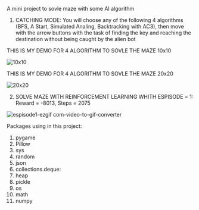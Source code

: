 A mini project to sovle maze with some AI algorithm
1. CATCHING MODE:
You will choose any of the following 4 algorithms (BFS, A Start, Simulated Analing, Backtracking with AC3), then move with the arrow buttons with the task of finding the key and reaching the destination without being caught by the alien bot

THIS IS MY DEMO FOR 4 ALGORITHM TO SOVLE THE MAZE 10x10

![10x10](https://github.com/user-attachments/assets/0651f12a-08da-4f27-8eb5-ee07f9c18f1f)

THIS IS MY DEMO FOR 4 ALGORITHM TO SOVLE THE MAZE 20x20

![20x20](https://github.com/user-attachments/assets/d31fd129-05e1-4501-9ec5-0c347af91dc7)

2. SOLVE MAZE WITH REINFORCEMENT LEARNING
WHITH ESPISODE = 1: Reward = -8013, Steps = 2075

![espisode1-ezgif com-video-to-gif-converter](https://github.com/user-attachments/assets/e8c026f0-4be3-4712-bc0e-ef40f7e7ab09)

Packages using in this project:
1. pygame
2. Pillow
3. sys
4. random
5. json
6. collections.deque:
7. heap
8. pickle
9. os
10. math
11. numpy
